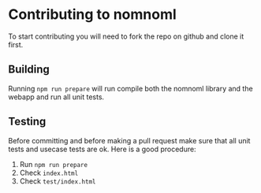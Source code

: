# Contributing to nomnoml

To start contributing you will need to fork the repo on github and clone it first.

## Building

Running `npm run prepare` will run compile both the nomnoml library and the webapp and run all unit tests.

## Testing

Before committing and before making a pull request make sure that all unit tests and usecase tests are ok. Here is a good procedure:

 1. Run `npm run prepare`
 2. Check `index.html`
 3. Check `test/index.html`
